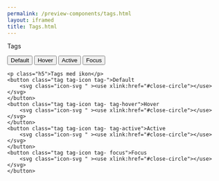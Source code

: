 ```yaml
--- 
permalink: /preview-components/tags.html
layout: iframed 
title: Tags.html
---
```

<div class="container">
    <p class="h5">Tags</p>
    <button class="tag">Default</button>
    <button class="tag tag-hover">Hover</button>
    <button class="tag tag-active">Active</button>
    <button class="tag focus">Focus</button>

    <p class="h5">Tags med ikon</p>
    <button class="tag tag-icon tag-">Default
        <svg class="icon-svg " ><use xlink:href="#close-circle"></use></svg>
    </button>
    <button class="tag tag-icon tag- tag-hover">Hover
        <svg class="icon-svg " ><use xlink:href="#close-circle"></use></svg>
    </button>
    <button class="tag tag-icon tag- tag-active">Active
        <svg class="icon-svg " ><use xlink:href="#close-circle"></use></svg>
    </button>
    <button class="tag tag-icon tag- focus">Focus
        <svg class="icon-svg " ><use xlink:href="#close-circle"></use></svg>
    </button>
</div>